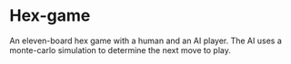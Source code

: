 # Hex-game
An eleven-board hex game with a human and an AI player. The AI uses a monte-carlo simulation to determine the next move to play.
